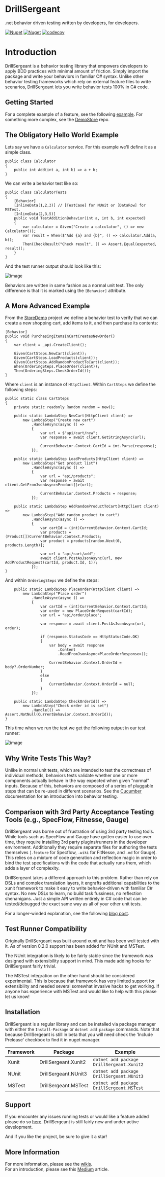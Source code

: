 # DrillSergeant
.net behavior driven testing written by developers, for developers.

[![Nuget](https://img.shields.io/nuget/v/DrillSergeant.svg)](https://www.nuget.org/packages/DrillSergeant/)
[![Nuget](https://img.shields.io/nuget/dt/DrillSergeant)](https://www.nuget.org/packages/DrillSergeant/)
[![codecov](https://codecov.io/gh/bitcobblers/DrillSergeant/branch/main/graph/badge.svg?token=R9MKC6IJXE)](https://codecov.io/gh/bitcobblers/DrillSergeant)

# Introduction

DrillSergeant is a behavior testing library that empowers developers to apply BDD practices with minimal amount of friction.  Simply import the package and write your behaviors in familiar C# syntax.  Unlike other behavior testing frameworks which rely on external feature files to write scenarios, DrillSergeant lets you write behavior tests 100% in C# code.

## Getting Started

For a complete example of a feature, see the following [example](https://github.com/bitcobblers/DrillSergeant/blob/main/test/DrillSergeant.Tests.Shared/Features/CalculatorFeature.cs).
For something more complex, see the [DemoStore](https://github.com/bitcobblers/StoreDemo) repo.

## The Obligatory Hello World Example

Lets say we have a `Calculator` service.  For this example we'll define it as a simple class.
```CSharp
public class Calculator
{
    public int Add(int a, int b) => a + b;
}
```
We can write a behavior test like so:
```CSharp
public class CalculatorTests
{
    [Behavior]
    [InlineData(1,2,3)] // [TestCase] for NUnit or [DataRow] for MSTest.
    [InlineData(2,3,5)]
    public void TestAdditionBehavior(int a, int b, int expected)
    {
        var calculator = Given("Create a calculator", () => new Calculator());
        var result = When($"Add {a} and {b}", () => calculator.Add(a, b));
        Then(CheckResult("Check result", () => Assert.Equal(expected, result));
    }
}
```

And the test runner output should look like this:

![image](https://github.com/bitcobblers/DrillSergeant/assets/5205466/3d5b364c-3549-42e6-aaea-67373faa8aa8)

Behaviors are written in same fashion as a normal unit test.  The only difference is that it is marked using the `[Behavior]` attribute.

## A More Advanced Example

From the [StoreDemo](https://github.com/bitcobblers/StoreDemo) project we define a behavior test to verify that we can create a new shopping cart, add items to it, and then purchase its contents:

```CSharp
[Behavior]
public void PurchasingItemsInCartCreatesNewOrder()
{
    var client = _api.CreateClient();

    Given(CartSteps.NewCart(client));
    Given(CartSteps.LoadProducts(client));
    Given(CartSteps.AddRandomProductToCart(client));
    When(OrderingSteps.PlaceOrder(client));
    Then(OrderingSteps.CheckOrderId());
}
```

Where `client` is an instance of `HttpClient`.  Within `CartSteps` we define the following steps:

```CSharp
public static class CartSteps
{
    private static readonly Random random = new();

    public static LambdaStep NewCart(HttpClient client) =>
        new LambdaStep("Create new cart")
            .HandleAsync(async () =>
            {
                var url = $"api/cart/new";
                var response = await client.GetStringAsync(url);

                CurrentBehavior.Context.CartId = int.Parse(response);
            });

    public static LambdaStep LoadProducts(HttpClient client) =>
        new LambdaStep("Get product list")
            .HandleAsync(async () =>
            {
                var url = "api/products";
                var response = await client.GetFromJsonAsync<Product[]>(url);

                CurrentBehavior.Context.Products = response;
            });

    public static LambdaStep AddRandomProductToCart(HttpClient client) =>
        new LambdaStep("Add random product to cart")
            .HandleAsync(async () =>
            {
                var cartId = (int)CurrentBehavior.Context.CartId;
                var products = (Product[])CurrentBehavior.Context.Products;
                var product = products[random.Next(0, products.Length)];

                var url = "api/cart/add";
                await client.PostAsJsonAsync(url, new AddProductRequest(cartId, product.Id, 1));
            });
}
```

And within `OrderingSteps` we define the steps:

```CSharp
    public static LambdaStep PlaceOrder(HttpClient client) =>
        new LambdaStep("Place order")
            .HandleAsync(async () =>
            {
                var cartId = (int)CurrentBehavior.Context.CartId;
                var order = new PlaceOrderRequest(cartId);
                var url = "api/order/place";

                var response = await client.PostAsJsonAsync(url, order);

                if (response.StatusCode == HttpStatusCode.OK)
                {
                    var body = await response
                        .Content
                        .ReadFromJsonAsync<PlaceOrderResponse>();

                    CurrentBehavior.Context.OrderId = body?.OrderNumber;
                }
                else
                {
                    CurrentBehavior.Context.OrderId = null;
                }
            });

    public static LambdaStep CheckOrderId() =>
        new LambdaStep("Check order id is set")
            .Handle(() => Assert.NotNull(CurrentBehavior.Context.OrderId));
}

```

This time when we run the test we get the following output in our test runner:

![image](https://github.com/bitcobblers/DrillSergeant/assets/5205466/f70a692c-7a30-4ca3-93d3-9687068e2be4)

## Why Write Tests This Way?

Unlike in normal unit tests, which are intended to test the correctness of individual methods, behaviors tests validate whether one or more components actually behave in the way expected when given "normal" inputs.  Because of this, behaviors are composed of a series of pluggable steps that can be re-used in different scenarios.  See the [Cucumber](https://cucumber.io/docs/guides/overview/) documentation for an introduction into behavior testing.

## Comparison with 3rd Party Acceptance Testing Tools (e.g., SpecFlow, Fitnesse, Gauge)

DrillSergeant was borne out of frustration of using 3rd party testing tools.  While tools such as SpecFlow and Gauge have gotten easier to use over time, they require installing 3rd party plugins/runners in the developer environment.  Additionally they require separate files for authoring the tests themselves (`.feature` for Specflow, `.wiki` for FitNesse, and `.md` for Gauge).  This relies on a mixture of code generation and reflection magic in order to bind the test specifications with the code that actually runs them, which adds a layer of complexity.

DrillSergeant takes a different approach to this problem.  Rather than rely on DSLs and complex translation layers, it engrafts additional capabilities to the xunit framework to make it easy to write behavior-driven with familiar C# syntax.  No new DSLs to learn, no build task fussiness, no reflection shenanigans.  Just a simple API written entirely in C# code that can be tested/debugged the exact same way as all of your other unit tests.

For a longer-winded explanation, see the following [blog post](https://www.bitcobblers.com/b/behavior-driven-testing/).

## Test Runner Compatibility

Originally DrillSergeant was built around xunit and has been well tested with it.  As of version 0.2.0 support has been added for NUnit and MSTest.  

The NUnit integration is likely to be fairly stable since the framework was designed with extensibility support in mind.  This made adding hooks for DrillSergeant fairly trivial.

The MSTest integration on the other hand should be considered experimental.  This is because that framework has very limited support for extensibility and needed several somewhat invasive hacks to get working.  If anyone has experience with MSTest and would like to help with this please let us know!

## Installation

DrillSergeant is a regular library and can be installed via package manager with either the `Install-Package` or `dotnet add package` commands.  Note that because DrillSergeant is still in beta that you will need check the 'Include Prelease' checkbox to find it in nuget manager.

|Framework|Package             |Example                                  |
|---------|--------------------|-----------------------------------------|
|Xunit    |DrillSergeant.Xunit2|`dotnet add package DrillSergeant.Xunit2`|
|NUnit    |DrillSergeant.NUnit3|`dotnet add package DrillSergeant.NUnit3`|
|MSTest   |DrillSergeant.MSTest|`dotnet add package DrillSergeant.MSTest`|

## Support

If you encounter any issues running tests or would like a feature added please do so [here](https://github.com/bitcobblers/DrillSergeant/issues/new/choose).  DrillSergeant is still fairly new and under active development.

And if you like the project, be sure to give it a star!

## More Information

For more information, please see the [wikis](https://github.com/bitcobblers/DrillSergeant/wiki).  
For an introduction, please see this [Medium](https://medium.com/@michael.vastarelli/behavior-testing-with-drill-sergeant-cd9e747688da) article.
